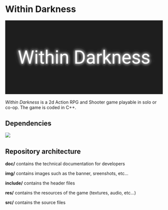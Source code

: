 # Within Darkness

![Panel](img/panel.png)

_Within Darkness_ is a 2d Action RPG and Shooter game playable in solo or co-op.
The game is coded in C++.

## Dependencies

[<img src="https://www.sfml-dev.org/images/logo.png">](https://www.sfml-dev.org/index.php)

## Repository architecture

__doc/__ contains the technical documentation for developers

__img/__ contains images such as the banner, sreenshots, etc...

__include/__ contains the header files

__res/__ contains the resources of the game (textures, audio, etc...)

__src/__ contains the source files
